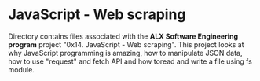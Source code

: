 # JavaScript - Web scraping


Directory contains files associated with the **ALX Software Engineering program** project "0x14. JavaScript - Web scraping". This project looks at why JavaScript programming is amazing, how to manipulate JSON data, how to use "request" and fetch API and how toread and write a file using fs module.